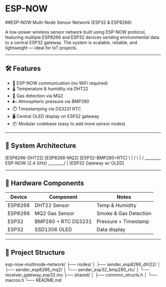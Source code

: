 # ESP-NOW
##ESP-NOW Multi-Node Sensor Network (ESP32 & ESP8266)


A low-power wireless sensor network built using ESP-NOW protocol, featuring multiple ESP8266 and ESP32 devices sending environmental data to a central ESP32 gateway. The system is scalable, reliable, and lightweight — ideal for IoT projects.

---

## 🛠 Features

- 🔁 ESP-NOW communication (no WiFi required)
- 🌡️ Temperature & humidity via DHT22
- 💨 Gas detection via MQ2
- 🌬️ Atmospheric pressure via BMP280
- ⏱️ Timestamping via DS3231 RTC
- 🖥️ Central OLED display on ESP32 gateway
- 📦 Modular codebase (easy to add more sensor nodes)

---

## 📡 System Architecture
[ESP8266-DHT22] [ESP8266-MQ2] [ESP32-BMP280+RTC]
\ | /
\ | /
________ ESP-NOW (2.4 GHz) ________/
|
[ESP32 Gateway w/ OLED]

---

## 🔌 Hardware Components

| Device | Component        | Notes                     |
|--------|------------------|---------------------------|
| ESP8266 | DHT22 Sensor      | Temp & Humidity           |
| ESP8266 | MQ2 Gas Sensor    | Smoke & Gas Detection     |
| ESP32   | BMP280 + RTC DS3231 | Pressure + Timestamp     |
| ESP32   | SSD1306 OLED      | Data display              |

---

## 📁 Project Structure
esp-now-multinode-network/
├── nodes/
│ ├── sender_esp8266_dht22/
│ ├── sender_esp8266_mq2/
│ └── sender_esp32_bmp280_rtc/
│ └── receiver_gateway_esp32.ino
├── shared/
│ ├── common_structs.h
│ └── macros.h
└── README.md


